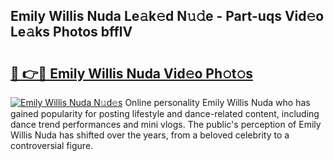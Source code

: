 ## Emily Willis Nuda Le𝚊k𝚎d N𝚞𝚍e - Part-uqs Vid𝚎o Le𝚊ks Photos bfflV

# <h2><a href="http://fbfhq4s.evod.top/?m=Emily+Willis+Nuda">🔗 👉🔴 Emily Willis Nuda Vid𝚎o Ph𝚘t𝚘s</a></h2>

[![Emily Willis Nuda N𝚞d𝚎s](https://i.imgur.com/8V9OHl7.gif)](http://fbfhq4s.evod.top/?m=Emily+Willis+Nuda)
Online personality Emily Willis Nuda who has gained popularity for posting lifestyle and dance-related content, including dance trend performances and mini vlogs. The public's perception of Emily Willis Nuda has shifted over the years, from a beloved celebrity to a controversial figure. 
